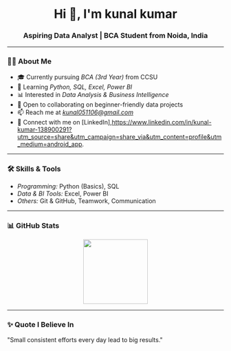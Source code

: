 <h1 align="center">Hi 👋, I'm kunal kumar</h1>
<h3 align="center">Aspiring Data Analyst | BCA Student from Noida, India</h3>

---

### 👨‍💻 About Me
- 🎓 Currently pursuing *BCA (3rd Year)* from CCSU  
- 🌱 Learning *Python, SQL, Excel, Power BI*  
- 📊 Interested in *Data Analysis & Business Intelligence*  
- 🤝 Open to collaborating on beginner-friendly data projects  
- 📫 Reach me at *kunal051106@gmail.com*  
- 🔗 Connect with me on [LinkedIn],https://www.linkedin.com/in/kunal-kumar-138900291?utm_source=share&utm_campaign=share_via&utm_content=profile&utm_medium=android_app.  

---

### 🛠 Skills & Tools
- *Programming:* Python (Basics), SQL  
- *Data & BI Tools:* Excel, Power BI  
- *Others:* Git & GitHub, Teamwork, Communication  

---

### 📊 GitHub Stats
<p align="center">
  <img src="https://github-readme-stats.vercel.app/api?username=kunal kumar&show_icons=true&theme=tokyonight" height="150"/>
</p>

---

### ✨ Quote I Believe In
"Small consistent efforts every day lead to big results."
